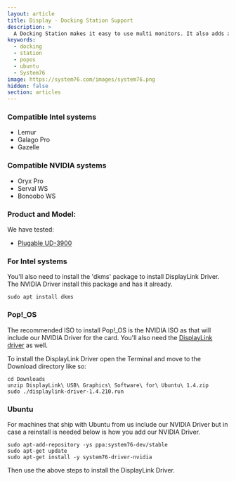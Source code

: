 ```yaml
---
layout: article
title: Display - Docking Station Support
description: >
  A Docking Station makes it easy to use multi monitors. It also adds an ethernet port, multi USB ports and more while only using one USB 3.0 port on your laptop.
keywords:
  - docking 
  - station
  - popos
  - ubuntu
  - System76
image: https://system76.com/images/system76.png
hidden: false
section: articles
---
```


### Compatible Intel systems

 - Lemur
 - Galago Pro
 - Gazelle

### Compatible NVIDIA systems

 - Oryx Pro
 - Serval WS
 - Bonoobo WS

### Product and Model:

We have tested:
 - [Plugable UD-3900](http://plugable.com/products/ud-3900/)

### For Intel systems

You'll also need to install the 'dkms' package to install DisplayLink Driver. The NVIDIA Driver install this package and has it already.

```
sudo apt install dkms
```

### Pop!_OS

The recommended ISO to install Pop!_OS is the NVIDIA ISO as that will include our NVIDIA Driver for the card. You'll also need the [DisplayLink driver](http://www.displaylink.com/downloads/ubuntu) as well.

To install the DisplayLink Driver open the Terminal and move to the Download directory like so:

```
cd Downloads
unzip DisplayLink\ USB\ Graphics\ Software\ for\ Ubuntu\ 1.4.zip
sudo ./displaylink-driver-1.4.210.run
```

### Ubuntu

For machines that ship with Ubuntu from us include our NVIDIA Driver but in case a reinstall is needed
below is how you add our NVIDIA Driver.

```
sudo apt-add-repository -ys ppa:system76-dev/stable
sudo apt-get update
sudo apt-get install -y system76-driver-nvidia
```

Then use the above steps to install the DisplayLink Driver.
